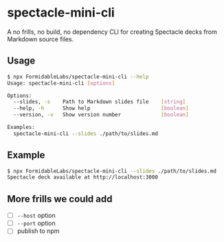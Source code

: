 spectacle-mini-cli
==================

A no frills, no build, no dependency CLI for creating Spectacle decks from Markdown source files.

## Usage

```sh
$ npx FormidableLabs/spectacle-mini-cli --help
Usage: spectacle-mini-cli [options]

Options:
  --slides, -s    Path to Markdown slides file    [string]
  --help, -h      Show help                       [boolean]
  --version, -v   Show version number             [boolean]

Examples:
  spectacle-mini-cli --slides ./path/to/slides.md
```

## Example

```sh
$ npx FormidableLabs/spectacle-mini-cli --slides ./path/to/slides.md
Spectacle deck available at http://localhost:3000
```

## More frills we could add

- [ ] `--host` option
- [ ] `--port` option
- [ ] publish to npm
